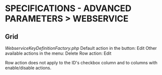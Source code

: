 # SPECIFICATIONS - ADVANCED PARAMETERS &gt; WEBSERVICE

## Grid

_WebserviceKeyDefinitionFactory.php_ Default action in the button: Edit Other available actions in the menu: Delete Row action: Edit

Row action does not apply to the ID's checkbox column and to columns with enable/disable actions.


